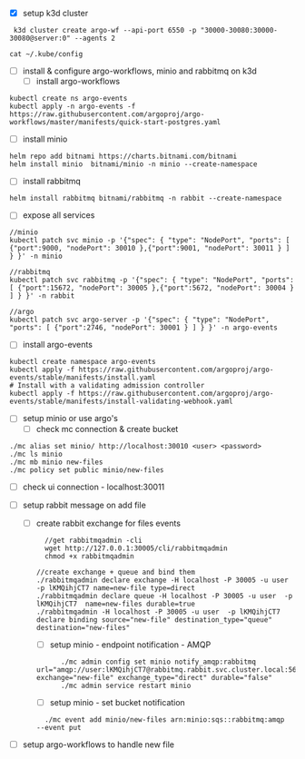 - [x] setup k3d cluster

```
 k3d cluster create argo-wf --api-port 6550 -p "30000-30080:30000-30080@server:0" --agents 2

cat ~/.kube/config
```

- [ ] install & configure argo-workflows, minio and rabbitmq on k3d
  - [ ] install argo-workflows

```
kubectl create ns argo-events
kubectl apply -n argo-events -f https://raw.githubusercontent.com/argoproj/argo-workflows/master/manifests/quick-start-postgres.yaml
```

- [ ] install minio

```
helm repo add bitnami https://charts.bitnami.com/bitnami
helm install minio  bitnami/minio -n minio --create-namespace
```

- [ ] install rabbitmq

```
helm install rabbitmq bitnami/rabbitmq -n rabbit --create-namespace
```

- [ ] expose all services

```
//minio
kubectl patch svc minio -p '{"spec": { "type": "NodePort", "ports": [ {"port":9000, "nodePort": 30010 },{"port":9001, "nodePort": 30011 } ] } }' -n minio

//rabbitmq
kubectl patch svc rabbitmq -p '{"spec": { "type": "NodePort", "ports": [ {"port":15672, "nodePort": 30005 },{"port":5672, "nodePort": 30004 } ] } }' -n rabbit

//argo
kubectl patch svc argo-server -p '{"spec": { "type": "NodePort", "ports": [ {"port":2746, "nodePort": 30001 } ] } }' -n argo-events

```

- [ ] install argo-events

```
kubectl create namespace argo-events
kubectl apply -f https://raw.githubusercontent.com/argoproj/argo-events/stable/manifests/install.yaml
# Install with a validating admission controller
kubectl apply -f https://raw.githubusercontent.com/argoproj/argo-events/stable/manifests/install-validating-webhook.yaml
```

- [ ] setup minio or use argo's
  - [ ] check mc connection & create bucket

```
./mc alias set minio/ http://localhost:30010 <user> <password>
./mc ls minio
./mc mb minio new-files
./mc policy set public minio/new-files
```

- [ ] check ui connection - localhost:30011
- [ ] setup rabbit message on add file

  - [ ] create rabbit exchange for files events

    ```
      //get rabbitmqadmin -cli
      wget http://127.0.0.1:30005/cli/rabbitmqadmin
      chmod +x rabbitmqadmin

    //create exchange + queue and bind them
    ./rabbitmqadmin declare exchange -H localhost -P 30005 -u user  -p lKMQihjCT7 name=new-file type=direct
    ./rabbitmqadmin declare queue -H localhost -P 30005 -u user  -p lKMQihjCT7  name=new-files durable=true
    ./rabbitmqadmin -H localhost -P 30005 -u user  -p lKMQihjCT7 declare binding source="new-file" destination_type="queue" destination="new-files"
    ```

    - [ ] setup minio - endpoint notification - AMQP

    ```
          ./mc admin config set minio notify_amqp:rabbitmq url="amqp://user:lKMQihjCT7@rabbitmq.rabbit.svc.cluster.local:5672" exchange="new-file" exchange_type="direct" durable="false"
          ./mc admin service restart minio
    ```

    - [ ] setup minio - set bucket notification

    ```
      ./mc event add minio/new-files arn:minio:sqs::rabbitmq:amqp  --event put
    ```

- [ ] setup argo-workflows to handle new file

```

```
